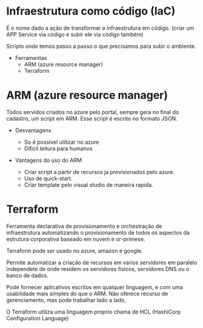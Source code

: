 # Infraestrutura como código (IaC)

É o nome dado a ação de transformar a infraestrutura em código. (criar um APP Service via código e subir ele via código também)

Scripts onde temos passo a passo o que precisamos para subir o ambiente.

- Ferramentas
    - ARM (azure resource manager)
    - Terraform


# ARM (azure resource manager)

Todos servidos criados no azure pelo portal, sempre gera no final do cadastro, um script em ARM. Esse script é escrito no formato JSON.

- Desvantagens
    - So é possivel utilizar no azure
    - Dificil leitura para humanos

- Vantagens do uso do ARM
    - Criar script a partir de recursos ja provisionados pelo azure.
    - Uso de quick-start.
    - Criar template pelo visual studio de maneira rapida.

# Terraform

Ferramenta declarativa de provisionamento e orchestração de infraestrutura automatizando o provisionamento de todos os aspectos da estrutura corporativa baseado em nuvem e or-primese.

Terraform pode ser usado no azure, amazon e google.

Permite automatizar a criação de recursos em varios servidores em paralelo independete de onde residem os servidores fisicos, servidores DNS ou o banco de dados.

Pode fornecer aplicativos escritos em qualquer linguagem, e com uma usabilidade mais simples do que o ARM. Não oferece recurso de gerenciamento, mas pode trabalhar lado a lado,

O Terraform utiliza uma linguagem proprio chama de HCL (HashiCorp Configuration Language)